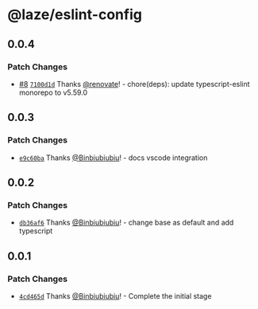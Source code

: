# @laze/eslint-config

## 0.0.4

### Patch Changes

- [#8](https://github.com/Binbiubiubiu/laze/pull/8) [`7100d1d`](https://github.com/Binbiubiubiu/laze/commit/7100d1d00c36089c8186fd28fc47f7e50bd208ff) Thanks [@renovate](https://github.com/apps/renovate)! - chore(deps): update typescript-eslint monorepo to v5.59.0

## 0.0.3

### Patch Changes

- [`e9c60ba`](https://github.com/Binbiubiubiu/laze/commit/e9c60bafa7457e05e74c1cb7432c28a1238e23a6) Thanks [@Binbiubiubiu](https://github.com/Binbiubiubiu)! - docs vscode integration

## 0.0.2

### Patch Changes

- [`db36af6`](https://github.com/Binbiubiubiu/laze/commit/db36af6ecf7561997849acb6e93f0e37cee8b9da) Thanks [@Binbiubiubiu](https://github.com/Binbiubiubiu)! - change base as default and add typescript

## 0.0.1

### Patch Changes

- [`4cd465d`](https://github.com/Binbiubiubiu/laze/commit/4cd465d03dd3a4e86ead72a8947b73992a9ebd2b) Thanks [@Binbiubiubiu](https://github.com/Binbiubiubiu)! - Complete the initial stage
